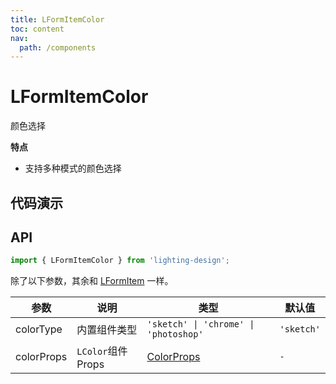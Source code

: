 ```yaml
---
title: LFormItemColor
toc: content
nav:
  path: /components
---
```


# LFormItemColor

颜色选择

**特点**

- 支持多种模式的颜色选择

## 代码演示

<code src='./demos/Demo1.tsx'></code>

<!-- <code src='./demos/Demo2.tsx'> -->

## API

```ts
import { LFormItemColor } from 'lighting-design';
```

除了以下参数，其余和 [LFormItem](/components/form-item) 一样。

| 参数       | 说明               | 类型                                                                           | 默认值     |
| ---------- | ------------------ | ------------------------------------------------------------------------------ | ---------- |
| colorType  | 内置组件类型       | `'sketch' \| 'chrome' \| 'photoshop'`                                          | `'sketch'` |
| colorProps | `LColor`组件 Props | [ColorProps](/components/color-pick#lcolorxxx-%E5%85%B1%E5%90%8C%E7%9A%84-api) | `-`        |
